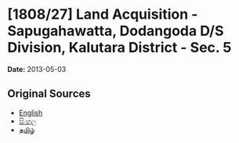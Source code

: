 # [1808/27] Land Acquisition - Sapugahawatta, Dodangoda D/S Division, Kalutara District - Sec. 5

**Date:** 2013-05-03

## Original Sources

- [English](https://documents.gov.lk/view/extra-gazettes/2013/5/1808-27_E.pdf)
- [සිංහල](https://documents.gov.lk/view/extra-gazettes/2013/5/1808-27_S.pdf)
- [தமிழ்](https://documents.gov.lk/view/extra-gazettes/2013/5/1808-27_T.pdf)
